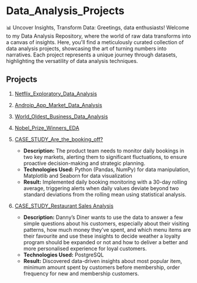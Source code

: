 # Data_Analysis_Projects
📊 Uncover Insights, Transform Data: Greetings, data enthusiasts! Welcome to my Data Analysis Repository, where the world of raw data transforms into a canvas of insights. Here, you'll find a meticulously curated collection of data analysis projects, showcasing the art of turning numbers into narratives. Each project represents a unique journey through datasets, highlighting the versatility of data analysis techniques.

## Projects

1. [Netflix_Exploratory_Data_Analysis](https://github.com/tomaraayushi/Data_Analysis_Projects/blob/main/Netflix_Movies_Genre_Analysis.ipynb)
2. [Androip_App_Market_Data_Analysis](https://github.com/tomaraayushi/Data_Analysis_Projects/blob/main/The_Android_App_Market_on_Google_Play.ipynb)
3. [World_Oldest_Business_Data_Analysis](https://github.com/tomaraayushi/Data_Analysis_Projects/blob/main/World_oldest_busienss.ipynb)
4. [Nobel_Prize_Winners_EDA](https://github.com/tomaraayushi/Data_Analysis_Projects/blob/main/A_Visual_History_of_Nobel_Prize_Winners.ipynb)
5. [CASE_STUDY_Are_the_booking_off?](https://github.com/tomaraayushi/Data_Analysis_Projects/blob/main/CASE_STUDY_Are_the_booking_off.ipynb)

   - **Description:** The product team needs to monitor daily bookings in two key markets, alerting them to significant fluctuations, to ensure proactive decision-making and strategic planning.
   - **Technologies Used:** Python (Pandas, NumPy) for data manipulation, Matplotlib and Seaborn for data visualization
   - **Result:** Implemented daily booking monitoring with a 30-day rolling average, triggering alerts when daily values deviate beyond two standard deviations from the rolling mean using statistical analysis.
   
6. [CASE_STUDY_Restaurant Sales Analysis](https://github.com/tomaraayushi/Data_Analysis_Projects/blob/main/Restaurant%20Sales%20Analysis.sql)

   - **Description:** Danny’s Diner wants to use the data to answer a few simple questions about his customers, especially about their visiting patterns, how much money they’ve spent, and which menu items are their favourite and use these insights to decide weather a loyalty program should be expanded or not and how to deliver a better and more personalised experience for loyal customers.
   - **Technologies Used:** PostgreSQL
   - **Result:** Discovered data-driven insights about most popular item, minimum amount spent by customers before membership, order frequency for new and membership customers.
